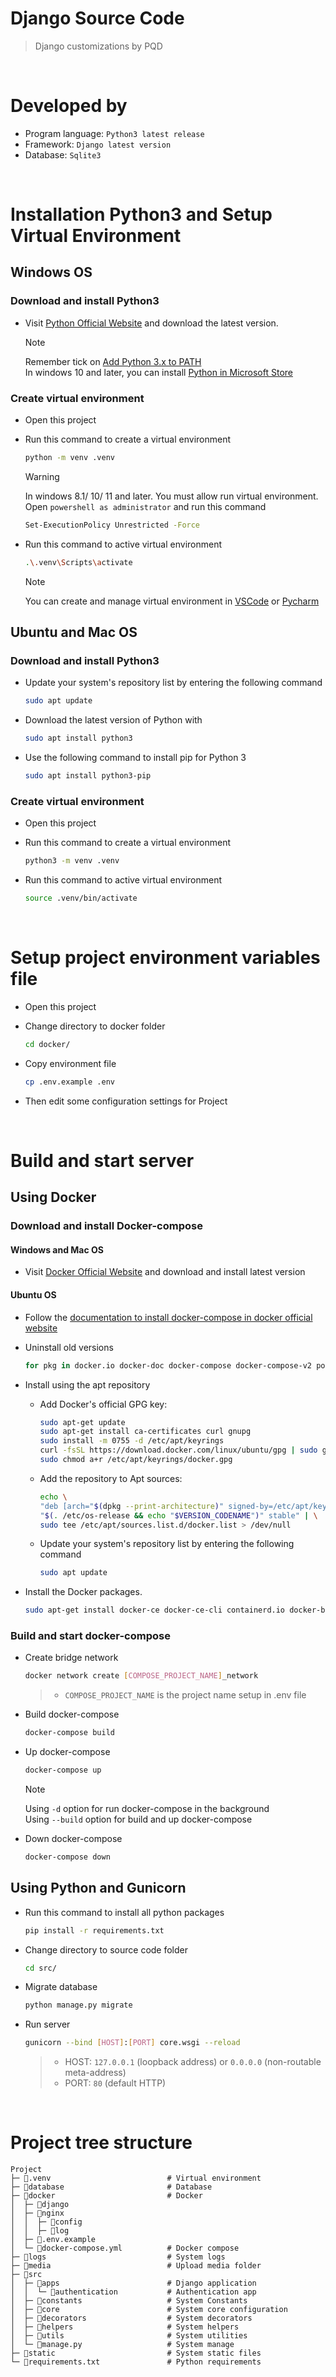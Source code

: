 # Django Source Code
> Django customizations by PQD

<br>

# Developed by
- Program language: `Python3 latest release`
- Framework: `Django latest version`
- Database: `Sqlite3`

<br>

# Installation Python3 and Setup Virtual Environment
## Windows OS
### Download and install Python3
- Visit [Python Official Website](https://www.python.org/) and download the latest version.

    > [!NOTE]
    > Remember tick on [Add Python 3.x to PATH](https://docs.blender.org/manual/vi/latest/_images/about_contribute_install_windows_installer.png) <br>
    > In windows 10 and later, you can install [Python in Microsoft Store](https://apps.microsoft.com/search?query=python)


### Create virtual environment
- Open this project

- Run this command to create a virtual environment
    ```bash
    python -m venv .venv
    ```

    > [!WARNING]
    > In windows 8.1/ 10/ 11 and later. You must allow run virtual environment. <br>
    > Open `powershell as administrator` and run this command
    ```bash
    Set-ExecutionPolicy Unrestricted -Force
    ```

- Run this command to active virtual environment
    ```bash
    .\.venv\Scripts\activate
    ```

    > [!NOTE]
    > You can create and manage virtual environment in [VSCode](https://code.visualstudio.com/docs/python/environments) or [Pycharm](https://www.jetbrains.com/help/pycharm/configuring-python-interpreter.html)


## Ubuntu and Mac OS
### Download and install Python3
- Update your system's repository list by entering the following command
    ```bash
    sudo apt update
    ```

- Download the latest version of Python with
    ```bash
    sudo apt install python3
    ```

- Use the following command to install pip for Python 3
    ```bash
    sudo apt install python3-pip
    ```

### Create virtual environment
- Open this project

- Run this command to create a virtual environment
    ```bash
    python3 -m venv .venv
    ```

- Run this command to active virtual environment
    ```bash
    source .venv/bin/activate
    ```

<br>

# Setup project environment variables file
- Open this project

- Change directory to docker folder
    ```bash
    cd docker/
    ```

- Copy environment file
    ```bash
    cp .env.example .env
    ```

- Then edit some configuration settings for Project

<br>

# Build and start server
## Using Docker
### Download and install Docker-compose
#### Windows and Mac OS
- Visit [Docker Official Website](https://www.docker.com/) and download and install latest version

#### Ubuntu OS
- Follow the [documentation to install docker-compose in docker official website](https://docs.docker.com/engine/install/ubuntu/)

- Uninstall old versions
    ```bash
    for pkg in docker.io docker-doc docker-compose docker-compose-v2 podman-docker containerd runc; do sudo apt-get remove $pkg; done
    ```

- Install using the apt repository
    - Add Docker's official GPG key:
        ```bash
        sudo apt-get update
        sudo apt-get install ca-certificates curl gnupg
        sudo install -m 0755 -d /etc/apt/keyrings
        curl -fsSL https://download.docker.com/linux/ubuntu/gpg | sudo gpg --dearmor -o /etc/apt/keyrings/docker.gpg
        sudo chmod a+r /etc/apt/keyrings/docker.gpg
        ```

    - Add the repository to Apt sources:
        ```bash
        echo \
        "deb [arch="$(dpkg --print-architecture)" signed-by=/etc/apt/keyrings/docker.gpg] https://download.docker.com/linux/ubuntu \
        "$(. /etc/os-release && echo "$VERSION_CODENAME")" stable" | \
        sudo tee /etc/apt/sources.list.d/docker.list > /dev/null
        ```

    - Update your system's repository list by entering the following command
        ```bash
        sudo apt update
        ```

- Install the Docker packages.
    ```bash
    sudo apt-get install docker-ce docker-ce-cli containerd.io docker-buildx-plugin docker-compose-plugin
    ```


### Build and start docker-compose
- Create bridge network
    ```bash
    docker network create [COMPOSE_PROJECT_NAME]_network
    ```
    > - `COMPOSE_PROJECT_NAME` is the project name setup in .env file

- Build docker-compose
    ```bash
    docker-compose build
    ```

- Up docker-compose
    ```bash
    docker-compose up
    ```
    > [!NOTE]
    > Using `-d` option for run docker-compose in the background <br>
    > Using `--build` option for build and up docker-compose

- Down docker-compose
    ```bash
    docker-compose down
    ```


## Using Python and Gunicorn
- Run this command to install all python packages
    ```bash
    pip install -r requirements.txt
    ```

- Change directory to source code folder
    ```bash
    cd src/
    ```

- Migrate database
    ```bash
    python manage.py migrate
    ```

- Run server
    ```bash
    gunicorn --bind [HOST]:[PORT] core.wsgi --reload
    ```
    > - HOST: `127.0.0.1` (loopback address) or `0.0.0.0` (non-routable meta-address)
    > - PORT: `80` (default HTTP)

<br>

# Project tree structure
```
Project
├─ 📁.venv                          # Virtual environment
├─ 📁database                       # Database
├─ 📁docker                         # Docker
│  ├─ 📁django
│  ├─ 📁nginx
│  │  ├─ 📁config
│  │  ├─ 📁log
│  ├─ 📄.env.example
│  └─ 📄docker-compose.yml          # Docker compose
├─ 📁logs                           # System logs
├─ 📁media                          # Upload media folder
├─ 📁src
│  ├─ 📁apps                        # Django application
│  │  └─ 📁authentication           # Authentication app
│  ├─ 📁constants                   # System Constants
│  ├─ 📁core                        # System core configuration
│  ├─ 📁decorators                  # System decorators
│  ├─ 📁helpers                     # System helpers
│  ├─ 📁utils                       # System utilities
│  └─ 📄manage.py                   # System manage
├─ 📁static                         # System static files
└─ 📄requirements.txt               # Python requirements
```
